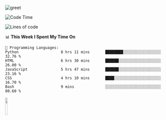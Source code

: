 ![greet](https://user-images.githubusercontent.com/44234583/146624354-9d461392-3676-4e7a-b12f-debc7319f53b.gif) 


<!--START_SECTION:waka-->
![Code Time](http://img.shields.io/badge/Code%20Time-552%20hrs%2010%20mins-blue)

![Lines of code](https://img.shields.io/badge/From%20Hello%20World%20I%27ve%20Written-3.9%20million%20lines%20of%20code-blue)

📊 **This Week I Spent My Time On** 

```text
💬 Programming Languages: 
Python                   8 hrs 11 mins       ████████░░░░░░░░░░░░░░░░░   32.76 % 
HTML                     6 hrs 30 mins       ██████░░░░░░░░░░░░░░░░░░░   26.00 % 
JavaScript               5 hrs 47 mins       ██████░░░░░░░░░░░░░░░░░░░   23.16 % 
CSS                      4 hrs 10 mins       ████░░░░░░░░░░░░░░░░░░░░░   16.70 % 
Bash                     9 mins              ░░░░░░░░░░░░░░░░░░░░░░░░░   00.60 % 
```


<!--END_SECTION:waka-->
<img src="https://user-images.githubusercontent.com/44234583/191059235-95ebfce1-7fc7-4eee-baff-214d902e7c18.gif" width="12%"/>
